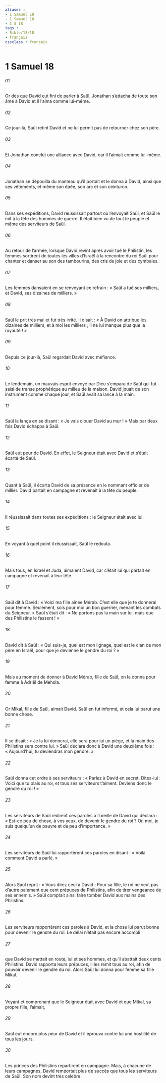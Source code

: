 ```yaml
---
aliases : 
- 1 Samuel 18
- 1 Samuel 18
- 1 S 18
tags : 
- Bible/1S/18
- français
cssclass : français
---
```


# 1 Samuel 18

###### 01
Or dès que David eut fini de parler à Saül, Jonathan s’attacha de toute son âme à David et il l’aima comme lui-même.
###### 02
Ce jour-là, Saül retint David et ne lui permit pas de retourner chez son père.
###### 03
Et Jonathan conclut une alliance avec David, car il l’aimait comme lui-même.
###### 04
Jonathan se dépouilla du manteau qu’il portait et le donna à David, ainsi que ses vêtements, et même son épée, son arc et son ceinturon.
###### 05
Dans ses expéditions, David réussissait partout où l’envoyait Saül, et Saül le mit à la tête des hommes de guerre. Il était bien vu de tout le peuple et même des serviteurs de Saül.
###### 06
Au retour de l’armée, lorsque David revint après avoir tué le Philistin, les femmes sortirent de toutes les villes d’Israël à la rencontre du roi Saül pour chanter et danser au son des tambourins, des cris de joie et des cymbales.
###### 07
Les femmes dansaient en se renvoyant ce refrain :
« Saül a tué ses milliers,
et David, ses dizaines de milliers. »
###### 08
Saül le prit très mal et fut très irrité. Il disait : « À David on attribue les dizaines de milliers, et à moi les milliers ; il ne lui manque plus que la royauté ! »
###### 09
Depuis ce jour-là, Saül regardait David avec méfiance.
###### 10
Le lendemain, un mauvais esprit envoyé par Dieu s’empara de Saül qui fut saisi de transe prophétique au milieu de la maison. David jouait de son instrument comme chaque jour, et Saül avait sa lance à la main.
###### 11
Saül la lança en se disant : « Je vais clouer David au mur ! » Mais par deux fois David échappa à Saül.
###### 12
Saül eut peur de David. En effet, le Seigneur était avec David et s’était écarté de Saül.
###### 13
Quant à Saül, il écarta David de sa présence en le nommant officier de millier. David partait en campagne et revenait à la tête du peuple.
###### 14
Il réussissait dans toutes ses expéditions : le Seigneur était avec lui.
###### 15
En voyant à quel point il réussissait, Saül le redouta.
###### 16
Mais tous, en Israël et Juda, aimaient David, car c’était lui qui partait en campagne et revenait à leur tête.
###### 17
Saül dit à David : « Voici ma fille aînée Mérab. C’est elle que je te donnerai pour femme. Seulement, sois pour moi un bon guerrier, menant les combats du Seigneur. » Saül s’était dit : « Ne portons pas la main sur lui, mais que des Philistins le fassent ! »
###### 18
David dit à Saül : « Qui suis-je, quel est mon lignage, quel est le clan de mon père en Israël, pour que je devienne le gendre du roi ? »
###### 19
Mais au moment de donner à David Mérab, fille de Saül, on la donna pour femme à Adriël de Mehola.
###### 20
Or Mikal, fille de Saül, aimait David. Saül en fut informé, et cela lui parut une bonne chose.
###### 21
Il se disait : « Je la lui donnerai, elle sera pour lui un piège, et la main des Philistins sera contre lui. » Saül déclara donc à David une deuxième fois : « Aujourd’hui, tu deviendras mon gendre. »
###### 22
Saül donna cet ordre à ses serviteurs : « Parlez à David en secret. Dites-lui : Voici que tu plais au roi, et tous ses serviteurs t’aiment. Deviens donc le gendre du roi ! »
###### 23
Les serviteurs de Saül redirent ces paroles à l’oreille de David qui déclara : « Est-ce peu de chose, à vos yeux, de devenir le gendre du roi ? Or, moi, je suis quelqu’un de pauvre et de peu d’importance. »
###### 24
Les serviteurs de Saül lui rapportèrent ces paroles en disant : « Voilà comment David a parlé. »
###### 25
Alors Saül reprit : « Vous direz ceci à David : Pour sa fille, le roi ne veut pas d’autre paiement que cent prépuces de Philistins, afin de tirer vengeance de ses ennemis. » Saül comptait ainsi faire tomber David aux mains des Philistins.
###### 26
Les serviteurs rapportèrent ces paroles à David, et la chose lui parut bonne pour devenir le gendre du roi. Le délai n’était pas encore accompli
###### 27
que David se mettait en route, lui et ses hommes, et qu’il abattait deux cents Philistins. David rapporta leurs prépuces, il les remit tous au roi, afin de pouvoir devenir le gendre du roi. Alors Saül lui donna pour femme sa fille Mikal.
###### 28
Voyant et comprenant que le Seigneur était avec David et que Mikal, sa propre fille, l’aimait,
###### 29
Saül eut encore plus peur de David et il éprouva contre lui une hostilité de tous les jours.
###### 30
Les princes des Philistins repartirent en campagne. Mais, à chacune de leurs campagnes, David remportait plus de succès que tous les serviteurs de Saül. Son nom devint très célèbre.
